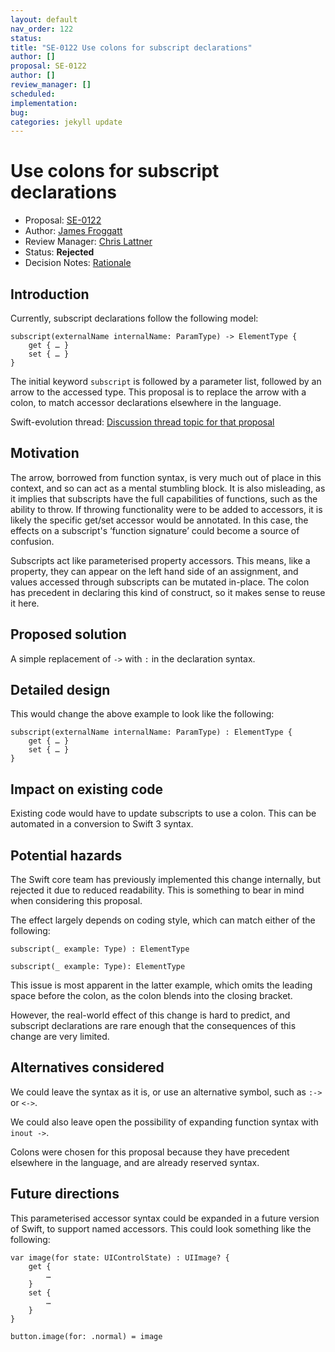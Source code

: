 ```yaml
---
layout: default
nav_order: 122
status: 
title: "SE-0122 Use colons for subscript declarations"
author: []
proposal: SE-0122
author: []
review_manager: []
scheduled: 
implementation: 
bug: 
categories: jekyll update
---
```


# Use colons for subscript declarations

* Proposal: [SE-0122](0122-use-colons-for-subscript-type-declarations.md)
* Author: [James Froggatt](https://github.com/MutatingFunk)
* Review Manager: [Chris Lattner](http://github.com/lattner)
* Status: **Rejected**
* Decision Notes: [Rationale](https://lists.swift.org/pipermail/swift-evolution-announce/2016-July/000258.html)

## Introduction

Currently, subscript declarations follow the following model:

```
subscript(externalName internalName: ParamType) -> ElementType {
	get { … }
	set { … }
}
```

The initial keyword `subscript` is followed by a parameter list, followed by an arrow to the accessed type. This proposal is to replace the arrow with a colon, to match accessor declarations elsewhere in the language.

Swift-evolution thread: [Discussion thread topic for that proposal](https://lists.swift.org/pipermail/swift-evolution/Week-of-Mon-20160704/023883.html)

## Motivation

The arrow, borrowed from function syntax, is very much out of place in this context, and so can act as a mental stumbling block.
It is also misleading, as it implies that subscripts have the full capabilities of functions, such as the ability to throw. If throwing functionality were to be added to accessors, it is likely the specific get/set accessor would be annotated. In this case, the effects on a subscript's ‘function signature’ could become a source of confusion.

Subscripts act like parameterised property accessors. This means, like a property, they can appear on the left hand side of an assignment, and values accessed through subscripts can be mutated in-place. The colon has precedent in declaring this kind of construct, so it makes sense to reuse it here.

## Proposed solution

A simple replacement of `->` with `:` in the declaration syntax.

## Detailed design

This would change the above example to look like the following:

```
subscript(externalName internalName: ParamType) : ElementType {
	get { … }
	set { … }
}
```

## Impact on existing code

Existing code would have to update subscripts to use a colon. This can be automated in a conversion to Swift 3 syntax.

## Potential hazards

The Swift core team has previously implemented this change internally, but rejected it due to reduced readability. This is something to bear in mind when considering this proposal.

The effect largely depends on coding style, which can match either of the following:

```
subscript(_ example: Type) : ElementType
```
```
subscript(_ example: Type): ElementType
```

This issue is most apparent in the latter example, which omits the leading space before the colon, as the colon blends into the closing bracket.

However, the real-world effect of this change is hard to predict, and subscript declarations are rare enough that the consequences of this change are very limited.

## Alternatives considered

We could leave the syntax as it is, or use an alternative symbol, such as `:->` or `<->`.

We could also leave open the possibility of expanding function syntax with `inout ->`.

Colons were chosen for this proposal because they have precedent elsewhere in the language, and are already reserved syntax.

## Future directions

This parameterised accessor syntax could be expanded in a future version of Swift, to support named accessors. This could look something like the following:

```
var image(for state: UIControlState) : UIImage? {
	get {
		…
	}
	set {
		…
	}
}

button.image(for: .normal) = image
```
